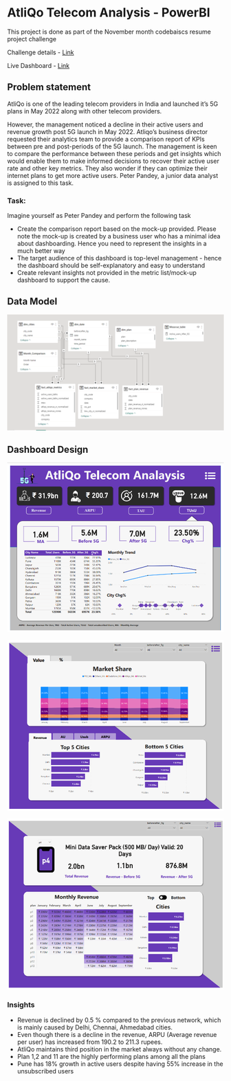 # AtliQo Telecom Analysis - PowerBI
This project is done as part of the November month codebaiscs resume project challenge

Challenge details - [Link](https://codebasics.io/challenge/codebasics-resume-project-challenge)

Live Dashboard - [Link](https://app.powerbi.com/view?r=eyJrIjoiMWJjZmNmZDEtMDAxYi00ZjAzLTkzNjItMTcwZTJlM2NmNzY5IiwidCI6ImM2ZTU0OWIzLTVmNDUtNDAzMi1hYWU5LWQ0MjQ0ZGM1YjJjNCJ9)


## Problem statement

AtliQo is one of the leading telecom providers in India and launched it’s 5G plans in May 2022 along with other telecom providers.

However, the management noticed a decline in their active users and revenue growth post 5G launch in May 2022. Atliqo’s business director requested their analytics team to provide a comparison report of KPIs between pre and post-periods of the 5G launch. The management is keen to compare the performance between these periods and get insights which would enable them to make informed decisions to recover their active user rate and other key metrics. They also wonder if they can optimize their internet plans to get more active users.  Peter Pandey, a junior data analyst is assigned to this task.

### Task:  

Imagine yourself as Peter Pandey and perform the following task

- Create the comparison report based on the mock-up provided. Please note the mock-up  is created by a business user who has a minimal idea about dashboarding. Hence you need to represent the insights in a much better way
- The target audience of this dashboard is top-level management - hence the dashboard should be self-explanatory and easy to understand
- Create relevant insights not provided in the metric list/mock-up dashboard to support the cause.

## Data Model

<img src ='https://github.com/harihub98/AtliQo_Telecom_Analysis_PowerBI/blob/main/resources/data_model.png'>

## Dashboard Design
![main_page](https://github.com/harihub98/AtliQo_Telecom_Analysis_PowerBI/blob/main/resources/1.png)

![market_page](https://github.com/harihub98/AtliQo_Telecom_Analysis_PowerBI/blob/main/resources/2.png)

![plans_page](https://github.com/harihub98/AtliQo_Telecom_Analysis_PowerBI/blob/main/resources/3.png)

### Insights

- Revenue is declined by 0.5 % compared to the previous network, which is mainly caused by Delhi, Chennai, Ahmedabad cities.
- Even though there is a decline in the revenue, ARPU (Average revenue per user) has increased from 190.2 to 211.3 rupees.
- AtliQo maintains third position in the market always without any change.
- Plan 1,2 and 11 are the highly performing plans among all the plans
- Pune has 18% growth in active users despite having 55% increase in the unsubscribed users
